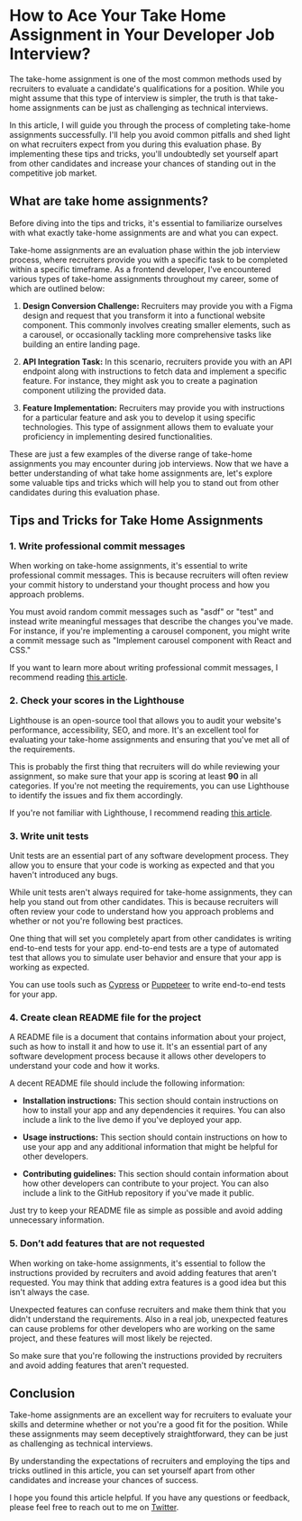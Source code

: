 # How to Ace Your Take Home Assignment in Your Developer Job Interview?

The take-home assignment is one of the most common methods used by recruiters to evaluate a candidate's qualifications for a position. While you might assume that this type of interview is simpler, the truth is that take-home assignments can be just as challenging as technical interviews.

In this article, I will guide you through the process of completing take-home assignments successfully. I'll help you avoid common pitfalls and shed light on what recruiters expect from you during this evaluation phase. By implementing these tips and tricks, you'll undoubtedly set yourself apart from other candidates and increase your chances of standing out in the competitive job market.

## What are take home assignments?

Before diving into the tips and tricks, it's essential to familiarize ourselves with what exactly take-home assignments are and what you can expect.

Take-home assignments are an evaluation phase within the job interview process, where recruiters provide you with a specific task to be completed within a specific timeframe. As a frontend developer, I've encountered various types of take-home assignments throughout my career, some of which are outlined below:

1. **Design Conversion Challenge:** Recruiters may provide you with a Figma design and request that you transform it into a functional website component. This commonly involves creating smaller elements, such as a carousel, or occasionally tackling more comprehensive tasks like building an entire landing page.

2. **API Integration Task:** In this scenario, recruiters provide you with an API endpoint along with instructions to fetch data and implement a specific feature. For instance, they might ask you to create a pagination component utilizing the provided data.

3. **Feature Implementation:** Recruiters may provide you with instructions for a particular feature and ask you to develop it using specific technologies. This type of assignment allows them to evaluate your proficiency in implementing desired functionalities.

These are just a few examples of the diverse range of take-home assignments you may encounter during job interviews. Now that we have a better understanding of what take home assignments are, let's explore some valuable tips and tricks which will help you to stand out from other candidates during this evaluation phase.

## Tips and Tricks for Take Home Assignments

### 1. Write professional commit messages

When working on take-home assignments, it's essential to write professional commit messages. This is because recruiters will often review your commit history to understand your thought process and how you approach problems.

You must avoid random commit messages such as "asdf" or "test" and instead write meaningful messages that describe the changes you've made. For instance, if you're implementing a carousel component, you might write a commit message such as "Implement carousel component with React and CSS."

If you want to learn more about writing professional commit messages, I recommend reading [this article](https://www.conventionalcommits.org/en/v1.0.0/).

### 2. Check your scores in the Lighthouse

Lighthouse is an open-source tool that allows you to audit your website's performance, accessibility, SEO, and more. It's an excellent tool for evaluating your take-home assignments and ensuring that you've met all of the requirements.

This is probably the first thing that recruiters will do while reviewing your assignment, so make sure that your app is scoring at least **90** in all categories. If you're not meeting the requirements, you can use Lighthouse to identify the issues and fix them accordingly.

If you're not familiar with Lighthouse, I recommend reading [this article](https://developer.chrome.com/docs/lighthouse/overview/).

### 3. Write unit tests

Unit tests are an essential part of any software development process. They allow you to ensure that your code is working as expected and that you haven't introduced any bugs.

While unit tests aren't always required for take-home assignments, they can help you stand out from other candidates. This is because recruiters will often review your code to understand how you approach problems and whether or not you're following best practices.

One thing that will set you completely apart from other candidates is writing end-to-end tests for your app. end-to-end tests are a type of automated test that allows you to simulate user behavior and ensure that your app is working as expected.

You can use tools such as [Cypress](https://www.cypress.io/) or [Puppeteer](https://pptr.dev/) to write end-to-end tests for your app.

### 4. Create clean README file for the project

A README file is a document that contains information about your project, such as how to install it and how to use it. It's an essential part of any software development process because it allows other developers to understand your code and how it works.

A decent README file should include the following information:

- **Installation instructions:** This section should contain instructions on how to install your app and any dependencies it requires. You can also include a link to the live demo if you've deployed your app.

- **Usage instructions:** This section should contain instructions on how to use your app and any additional information that might be helpful for other developers.

- **Contributing guidelines:** This section should contain information about how other developers can contribute to your project. You can also include a link to the GitHub repository if you've made it public.

Just try to keep your README file as simple as possible and avoid adding unnecessary information.

### 5. Don’t add features that are not requested

When working on take-home assignments, it's essential to follow the instructions provided by recruiters and avoid adding features that aren't requested. You may think that adding extra features is a good idea but this isn't always the case.

Unexpected features can confuse recruiters and make them think that you didn't understand the requirements. Also in a real job, unexpected features can cause problems for other developers who are working on the same project, and these features will most likely be rejected.

So make sure that you're following the instructions provided by recruiters and avoid adding features that aren't requested.

## Conclusion

Take-home assignments are an excellent way for recruiters to evaluate your skills and determine whether or not you're a good fit for the position. While these assignments may seem deceptively straightforward, they can be just as challenging as technical interviews.

By understanding the expectations of recruiters and employing the tips and tricks outlined in this article, you can set yourself apart from other candidates and increase your chances of success.

I hope you found this article helpful. If you have any questions or feedback, please feel free to reach out to me on [Twitter](https://twitter.com/Yazdun).
